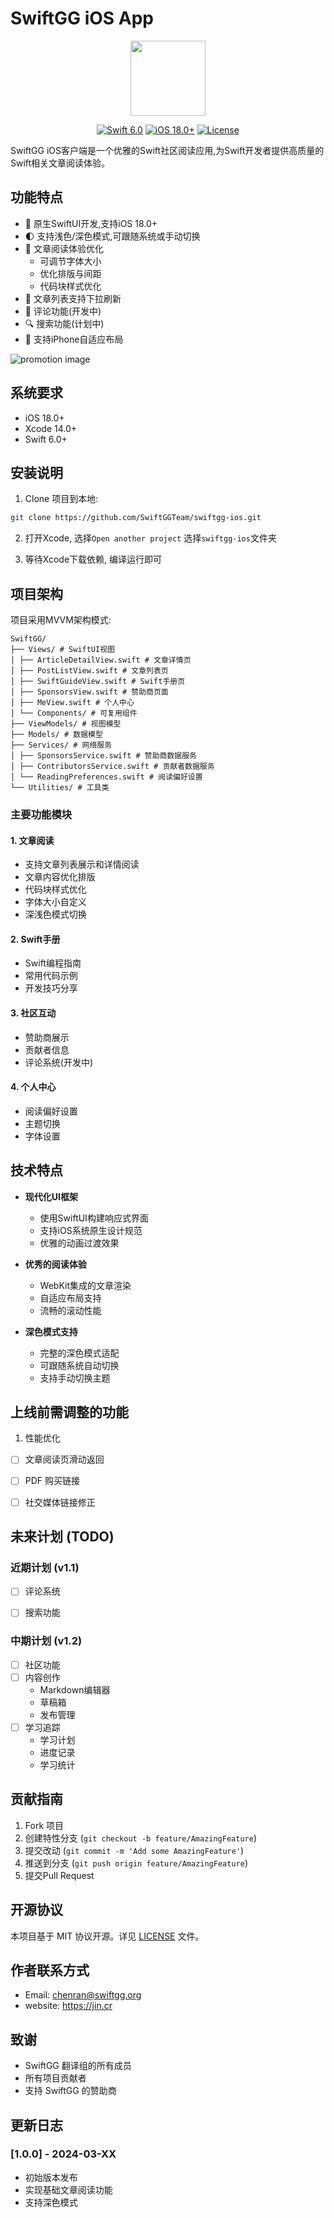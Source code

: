 # SwiftGG iOS App

<p align="center">
<img src="https://swiftgg.org/icon.png" width="120"/>
</p>

<p align="center">
<a href="https://developer.apple.com/swift"><img src="https://img.shields.io/badge/Swift-5.0-orange.svg?style=flat" alt="Swift 6.0"></a>
<a href="https://developer.apple.com/ios"><img src="https://img.shields.io/badge/iOS-15.0%2B-blue.svg" alt="iOS 18.0+"></a>
<a href="https://github.com/chenranj/SwiftGG/blob/main/LICENSE"><img src="https://img.shields.io/github/license/chenranj/SwiftGG" alt="License"></a>
</p>

SwiftGG iOS客户端是一个优雅的Swift社区阅读应用,为Swift开发者提供高质量的Swift相关文章阅读体验。

## 功能特点

- 📱 原生SwiftUI开发,支持iOS 18.0+
- 🌓 支持浅色/深色模式,可跟随系统或手动切换
- 📖 文章阅读体验优化
  - 可调节字体大小
  - 优化排版与间距
  - 代码块样式优化
- 🔄 文章列表支持下拉刷新
- 💬 评论功能(开发中)
- 🔍 搜索功能(计划中)
- 📱 支持iPhone自适应布局

![promotion image](https://swiftgg.org/ios.jpeg)

## 系统要求

- iOS 18.0+
- Xcode 14.0+
- Swift 6.0+

## 安装说明

1. Clone 项目到本地:
```bash
git clone https://github.com/SwiftGGTeam/swiftgg-ios.git
```

2. 打开Xcode, 选择`Open another project` 选择`swiftgg-ios`文件夹

3. 等待Xcode下载依赖, 编译运行即可

## 项目架构

项目采用MVVM架构模式:

```
SwiftGG/
├── Views/ # SwiftUI视图
│ ├── ArticleDetailView.swift # 文章详情页
│ ├── PostListView.swift # 文章列表页
│ ├── SwiftGuideView.swift # Swift手册页
│ ├── SponsorsView.swift # 赞助商页面
│ ├── MeView.swift # 个人中心
│ └── Components/ # 可复用组件
├── ViewModels/ # 视图模型
├── Models/ # 数据模型
├── Services/ # 网络服务
│ ├── SponsorsService.swift # 赞助商数据服务
│ ├── ContributorsService.swift # 贡献者数据服务
│ └── ReadingPreferences.swift # 阅读偏好设置
└── Utilities/ # 工具类
```

### 主要功能模块

#### 1. 文章阅读
- 支持文章列表展示和详情阅读
- 文章内容优化排版
- 代码块样式优化
- 字体大小自定义
- 深浅色模式切换

#### 2. Swift手册
- Swift编程指南
- 常用代码示例
- 开发技巧分享

#### 3. 社区互动
- 赞助商展示
- 贡献者信息
- 评论系统(开发中)

#### 4. 个人中心
- 阅读偏好设置
- 主题切换
- 字体设置

## 技术特点

- **现代化UI框架**
  - 使用SwiftUI构建响应式界面
  - 支持iOS系统原生设计规范
  - 优雅的动画过渡效果

- **优秀的阅读体验**
  - WebKit集成的文章渲染
  - 自适应布局支持
  - 流畅的滚动性能

- **深色模式支持**
  - 完整的深色模式适配
  - 可跟随系统自动切换
  - 支持手动切换主题

## 上线前需调整的功能

1. 性能优化
- [ ] 文章阅读页滑动返回
- [ ] PDF 购买链接
- [ ] 社交媒体链接修正


## 未来计划 (TODO)

### 近期计划 (v1.1)
- [ ] 评论系统
- [ ] 搜索功能


### 中期计划 (v1.2)
- [ ] 社区功能
- [ ] 内容创作
  - Markdown编辑器
  - 草稿箱
  - 发布管理
- [ ] 学习追踪
  - 学习计划
  - 进度记录
  - 学习统计

## 贡献指南

1. Fork 项目
2. 创建特性分支 (`git checkout -b feature/AmazingFeature`)
3. 提交改动 (`git commit -m 'Add some AmazingFeature'`)
4. 推送到分支 (`git push origin feature/AmazingFeature`)
5. 提交Pull Request

## 开源协议

本项目基于 MIT 协议开源。详见 [LICENSE](LICENSE) 文件。

## 作者联系方式

- Email: chenran@swiftgg.org
- website: https://jin.cr

## 致谢

- SwiftGG 翻译组的所有成员
- 所有项目贡献者
- 支持 SwiftGG 的赞助商

## 更新日志

### [1.0.0] - 2024-03-XX
- 初始版本发布
- 实现基础文章阅读功能
- 支持深色模式
